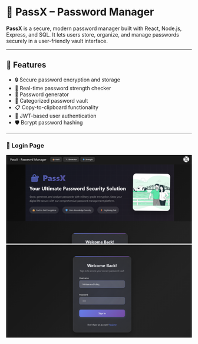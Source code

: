 # 🔐 PassX – Password Manager

**PassX** is a secure, modern password manager built with React, Node.js, Express, and SQL. It lets users store, organize, and manage passwords securely in a user-friendly vault interface.


---

## 🚀 Features

- 🔒 Secure password encryption and storage
- 🧠 Real-time password strength checker
- 🔐 Password generator
- 📁 Categorized password vault
- 📋 Copy-to-clipboard functionality
- 🔐 JWT-based user authentication
- 🛡️ Bcrypt password hashing

---
### 🔐 Login Page
![Login](login.png)
![Login](login1.png)
